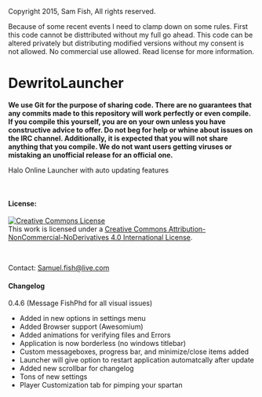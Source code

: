 Copyright 2015, Sam Fish, All rights reserved.

Because of some recent events I need to clamp down on some rules. First this code cannot be disttributed without my full go ahead. This code can be altered privately but distributing modified versions without my consent is not allowed. No commercial use allowed. Read license for more information.


# DewritoLauncher

**We use Git for the purpose of sharing code. There are no guarantees that any commits made to this repository will work perfectly or even compile. If you compile this yourself, you are on your own unless you have constructive advice to offer. Do not beg for help or whine about issues on the IRC channel. Additionally, it is expected that you will not share anything that you compile. We do not want users getting viruses or mistaking an unofficial release for an official one.**

Halo Online Launcher with auto updating features

&nbsp;

#### License:

<a rel="license" href="http://creativecommons.org/licenses/by-nc-nd/4.0/"><img alt="Creative Commons License" style="border-width:0" src="https://i.creativecommons.org/l/by-nc-nd/4.0/88x31.png" /></a><br />This work is licensed under a <a rel="license" href="http://creativecommons.org/licenses/by-nc-nd/4.0/">Creative Commons Attribution-NonCommercial-NoDerivatives 4.0 International License</a>.

&nbsp;

Contact: Samuel.fish@live.com

#### Changelog

0.4.6 (Message FishPhd for all visual issues)
* Added in new options in settings menu
* Added Browser support (Awesomium)
* Added animations for verifying files and Errors
* Application is now borderless (no windows titlebar)
* Custom messageboxes, progress bar, and minimize/close items added
* Launcher will give option to restart application automatcally after update
* Added new scrollbar for changelog
* Tons of new settings
* Player Customization tab for pimping your spartan
